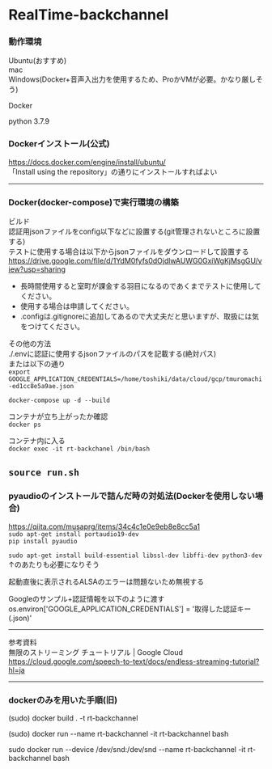# RealTime-backchannel
### 動作環境  
Ubuntu(おすすめ)  
mac  
Windows(Docker+音声入出力を使用するため、ProかVMが必要。かなり厳しそう)

Docker

python 3.7.9

### Dockerインストール(公式)
https://docs.docker.com/engine/install/ubuntu/  
「Install using the repository」の通りにインストールすればよい

----
### Docker(docker-compose)で実行環境の構築
ビルド  
認証用jsonファイルをconfig以下などに設置する(git管理されないところに設置する)  
テストに使用する場合は以下からjsonファイルをダウンロードして設置する  
https://drive.google.com/file/d/1YdM0fyfs0dOjdlwAUWG0GxiWgKjMsgGU/view?usp=sharing  
- 長時間使用すると室町が課金する羽目になるのであくまでテストに使用してください。 
- 使用する場合は申請してください。
- .configは.gitignoreに追加してあるので大丈夫だと思いますが、取扱には気をつけてください。  

その他の方法  
./.envに認証に使用するjsonファイルのパスを記載する(絶対パス)  
または以下の通り  
`export GOOGLE_APPLICATION_CREDENTIALS=/home/toshiki/data/cloud/gcp/tmuromachi-ed1cc8e5a9ae.json`

`docker-compose up -d --build`

コンテナが立ち上がったか確認  
`docker ps`

コンテナ内に入る  
`docker exec -it rt-backchanel /bin/bash`  

`source run.sh`
---
### pyaudioのインストールで詰んだ時の対処法(Dockerを使用しない場合)  
https://qiita.com/musaprg/items/34c4c1e0e9eb8e8cc5a1  
`sudo apt-get install portaudio19-dev`  
`pip install pyaudio`  

`sudo apt-get install build-essential libssl-dev libffi-dev python3-dev`  
↑のあたりも必要になりそう  

起動直後に表示されるALSAのエラーは問題ないため無視する

Googleのサンプル+認証情報を以下のように渡す  
os.environ['GOOGLE_APPLICATION_CREDENTIALS'] = '取得した認証キー(.json)'

---
参考資料  
無限のストリーミング チュートリアル | Google Cloud
https://cloud.google.com/speech-to-text/docs/endless-streaming-tutorial?hl=ja


----
### dockerのみを用いた手順(旧)

(sudo) docker build . -t rt-backchannel

(sudo) docker run --name rt-backchannel -it rt-backchannel bash

sudo docker run --device /dev/snd:/dev/snd --name rt-backchannel -it rt-backchannel bash

